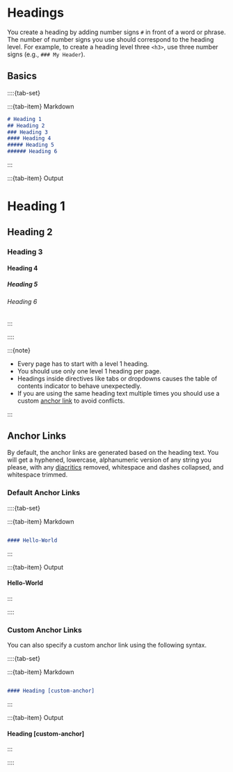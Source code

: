 # Headings

You create a heading by adding number signs `#` in front of a word or phrase. The number of number signs you use should correspond to the heading level. For example, to create a heading level three `<h3>`, use three number signs (e.g., `### My Header`).

## Basics

::::{tab-set}

:::{tab-item} Markdown

```markdown
# Heading 1
## Heading 2
### Heading 3
#### Heading 4
##### Heading 5
###### Heading 6

```

:::

:::{tab-item} Output

# Heading 1

## Heading 2

### Heading 3

#### Heading 4

##### Heading 5

###### Heading 6

:::

::::

:::{note}

- Every page has to start with a level 1 heading.
- You should use only one level 1 heading per page.
- Headings inside directives like tabs or dropdowns causes the table of contents indicator to behave unexpectedly.
- If you are using the same heading text multiple times you should use a custom [anchor link](#anchor-links) to avoid conflicts.

:::

## Anchor Links

By default, the anchor links are generated based on the heading text.
You will get a hyphened, lowercase, alphanumeric version of any string you please, with any [diacritics](https://en.wikipedia.org/wiki/Diacritic) removed, whitespace and dashes collapsed, and whitespace trimmed.

### Default Anchor Links

::::{tab-set}

:::{tab-item} Markdown

```markdown

#### Hello-World

```

:::

:::{tab-item} Output

#### Hello-World

:::

::::


### Custom Anchor Links

You can also specify a custom anchor link using the following syntax.

::::{tab-set}

:::{tab-item} Markdown

```markdown

#### Heading [custom-anchor]

```

:::

:::{tab-item} Output

#### Heading [custom-anchor]

:::

::::
